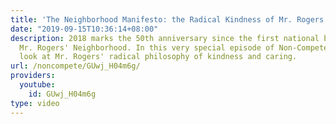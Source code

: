 ```yaml
---
title: 'The Neighborhood Manifesto: the Radical Kindness of Mr. Rogers'
date: "2019-09-15T10:36:14+08:00"
description: 2018 marks the 50th anniversary since the first national broadcast of
  Mr. Rogers' Neighborhood. In this very special episode of Non-Compete, we take a
  look at Mr. Rogers' radical philosophy of kindness and caring.
url: /noncompete/GUwj_H04m6g/
providers:
  youtube:
    id: GUwj_H04m6g
type: video
---
```

